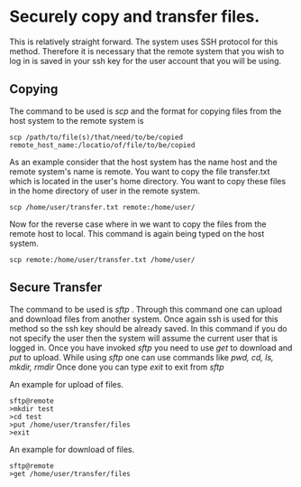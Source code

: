 # Securely copy and transfer files. 

This is relatively straight forward. The system uses SSH protocol for this method. Therefore it is necessary that the remote system that you wish to log in is saved in your ssh key for the user account that you will be using. 


## Copying 

The command to be used is *scp* and the format for copying files from the host system to the remote system is 

	scp /path/to/file(s)/that/need/to/be/copied remote_host_name:/locatio/of/file/to/be/copied

As an example consider that the host system has the name host and the remote system's name is remote. You want to copy the file transfer.txt which is located in the user's home directory. You want to copy these files in the home directory of user in the remote system.

	scp /home/user/transfer.txt remote:/home/user/

Now for the reverse case where in we want to copy the files from the remote host to local. This command is again being typed on the host system.

	scp remote:/home/user/transfer.txt /home/user/


## Secure Transfer

The command to be used is *sftp* . Through this command one can upload and download files from another system. Once again ssh is used for this method so the ssh key should be already saved. In this command if you do not specify the user then the system will assume the current user that is logged in. Once you have invoked *sftp* you need to use *get* to download and *put* to upload. While using *sftp* one can use commands like *pwd, cd, ls, mkdir, rmdir* Once done you can type *exit* to exit from *sftp*

An example for upload of files.

	sftp@remote
	>mkdir test
	>cd test
	>put /home/user/transfer/files
	>exit

An example for download of files. 

	sftp@remote
	>get /home/user/transfer/files



